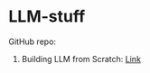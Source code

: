 # LLM-stuff

GitHub repo:
1) Building LLM from Scratch: [Link](https://github.com/anishiisc/Build_LLM_from_Scratch/tree/main)  
